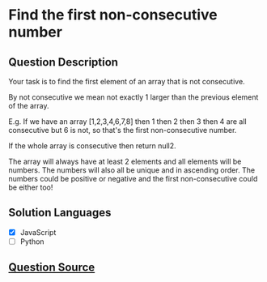 # Find the first non-consecutive number

## Question Description

Your task is to find the first element of an array that is not consecutive.

By not consecutive we mean not exactly 1 larger than the previous element of the array.

E.g. If we have an array [1,2,3,4,6,7,8] then 1 then 2 then 3 then 4 are all consecutive but 6 is not, so that's the first non-consecutive number.

If the whole array is consecutive then return null2.

The array will always have at least 2 elements and all elements will be numbers. The numbers will also all be unique and in ascending order. The numbers could be positive or negative and the first non-consecutive could be either too!

## Solution Languages

- [x] JavaScript
- [ ] Python

## [Question Source](https://www.codewars.com/kata/58f8a3a27a5c28d92e000144/)
